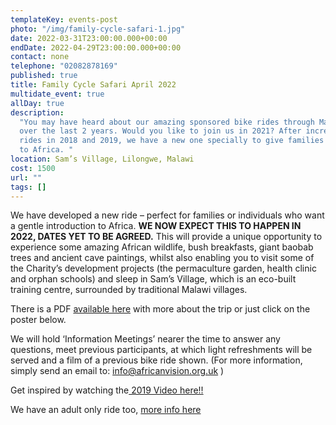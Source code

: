```yaml
---
templateKey: events-post
photo: "/img/family-cycle-safari-1.jpg"
date: 2022-03-31T23:00:00.000+00:00
endDate: 2022-04-29T23:00:00.000+00:00
contact: none
telephone: "02082878169"
published: true
title: Family Cycle Safari April 2022
multidate_event: true
allDay: true
description:
  "You may have heard about our amazing sponsored bike rides through Malawi
  over the last 2 years. Would you like to join us in 2021? After incredible cycle
  rides in 2018 and 2019, we have a new one specially to give families a gentle introduction
  to Africa. "
location: Sam’s Village, Lilongwe, Malawi
cost: 1500
url: ""
tags: []
---
```


We have developed a new ride – perfect for families or individuals who want a gentle introduction to Africa. **WE NOW EXPECT THIS TO HAPPEN IN 2022, DATES YET TO BE AGREED.** This will provide a unique opportunity to experience some amazing African wildlife, bush breakfasts, giant baobab trees and ancient cave paintings, whilst also enabling you to visit some of the Charity’s development projects (the permaculture garden, health clinic and orphan schools) and sleep in Sam’s Village, which is an eco-built training centre, surrounded by traditional Malawi villages.

There is a PDF [available here](https://f000.backblazeb2.com/file/avm-wp-uploads/pdfs/NP-Family-Cycle-Safari-April-2020-Overview.pdf) with more about the trip or just click on the poster below.

We will hold ‘Information Meetings’ nearer the time to answer any questions, meet previous participants, at which light refreshments will be served and a film of a previous bike ride shown. (For more information, simply send an email to: [info@africanvision.org.uk](mailto:info@africanvision.org.uk) )

Get inspired by watching the[ 2019 Video here!!](https://vimeo.com/352330947)

We have an adult only ride too, [more info here](https://f000.backblazeb2.com/file/avm-wp-uploads/pdfs/NP-Malawi-Cycle-Challenge-Mulanje-Hike-May-2020-Overview.pdf)
